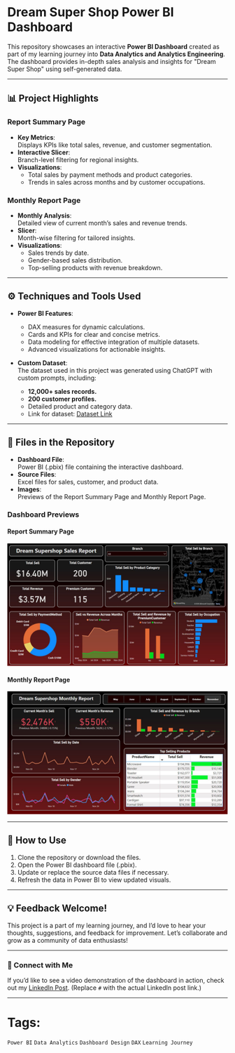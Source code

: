 # Dream Super Shop Power BI Dashboard

This repository showcases an interactive **Power BI Dashboard** created as part of my learning journey into **Data Analytics and Analytics Engineering**. The dashboard provides in-depth sales analysis and insights for "Dream Super Shop" using self-generated data.

---

## 📊 **Project Highlights**

### **Report Summary Page**
- **Key Metrics**:  
  Displays KPIs like total sales, revenue, and customer segmentation.  
- **Interactive Slicer**:  
  Branch-level filtering for regional insights.  
- **Visualizations**:  
  - Total sales by payment methods and product categories.  
  - Trends in sales across months and by customer occupations.  

### **Monthly Report Page**
- **Monthly Analysis**:  
  Detailed view of current month’s sales and revenue trends.  
- **Slicer**:  
  Month-wise filtering for tailored insights.  
- **Visualizations**:  
  - Sales trends by date.  
  - Gender-based sales distribution.  
  - Top-selling products with revenue breakdown.  

---

## ⚙️ **Techniques and Tools Used**
- **Power BI Features**:  
  - DAX measures for dynamic calculations.  
  - Cards and KPIs for clear and concise metrics.  
  - Data modeling for effective integration of multiple datasets.  
  - Advanced visualizations for actionable insights.  

- **Custom Dataset**:  
  The dataset used in this project was generated using ChatGPT with custom prompts, including:  
  - **12,000+ sales records.**  
  - **200 customer profiles.**  
  - Detailed product and category data.
  - Link for dataset: [Dataset Link](https://github.com/Tanvir-Taushif/free-datasets-for-learning/tree/main/Dream%20Supershop%20Dataset)  

---

## 📂 **Files in the Repository**
- **Dashboard File**:  
  Power BI (.pbix) file containing the interactive dashboard.  
- **Source Files**:  
  Excel files for sales, customer, and product data.  
- **Images**:  
  Previews of the Report Summary Page and Monthly Report Page.  

### Dashboard Previews  
#### Report Summary Page  
![Report Summary](Images/Report%20Summary%20Page.JPG)

#### Monthly Report Page  
![Monthly Report](Images/Monthly%20Report%20Page.JPG)

---

## 🚀 **How to Use**
1. Clone the repository or download the files.  
2. Open the Power BI dashboard file (.pbix).  
3. Update or replace the source data files if necessary.  
4. Refresh the data in Power BI to view updated visuals.  

---

## 💡 **Feedback Welcome!**
This project is a part of my learning journey, and I’d love to hear your thoughts, suggestions, and feedback for improvement. Let’s collaborate and grow as a community of data enthusiasts!  

---

### 🔗 Connect with Me
If you’d like to see a video demonstration of the dashboard in action, check out my [LinkedIn Post](https://www.linkedin.com/posts/tanvir-taushif-751044204_dataanalytics-powerbi-datavisualization-activity-7280804026244349953-Ib2B?utm_source=share&utm_medium=member_desktop). (Replace `#` with the actual LinkedIn post link.)  

---

# Tags:  
`Power BI` `Data Analytics` `Dashboard Design` `DAX` `Learning Journey`

